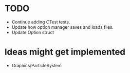 # TODO
+ Continue adding CTest tests.
+ Update how option manager saves and loads files.
+ Update Option struct

# Ideas might get implemented
+ Graphics/ParticleSystem